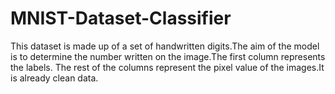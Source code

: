 # MNIST-Dataset-Classifier
This dataset is made up of a set of handwritten digits.The aim of the model is to determine the number written on the image.The first column represents the labels. The rest of the columns represent the pixel value of the images.It is already clean data.
